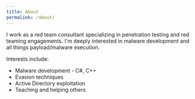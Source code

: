 ```yaml
---
title: About
permalink: /about/
---
```


I work as a red team consultant specializing in penetration testing and red teaming engagements. I'm deeply interested in malware development and all things payload/malware execution. <br>

Interests include:
- Malware development - C#, C++
- Evasion techniques
- Active Directory exploitation
- Teaching and helping others
